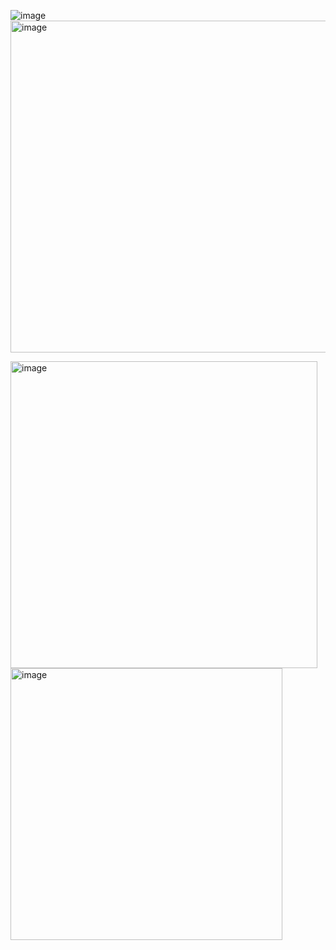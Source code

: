 ![image](https://github.com/user-attachments/assets/b2d8f278-1e01-49e9-afe8-91a20ad3878f)
<img width="531" alt="image" src="https://github.com/user-attachments/assets/94c8de68-6bbe-4786-970b-e1b238d64c60">



<img width="491" alt="image" src="https://github.com/user-attachments/assets/3a66991d-024d-46f6-8fe8-af21ace2449b">

<img width="435" alt="image" src="https://github.com/user-attachments/assets/e59e7907-6e73-4fc4-94d8-8e21c5600965">








